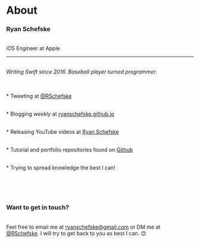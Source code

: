 # About

### Ryan Schefske

<br/>iOS Engineer at Apple

---

<br/>*Writing Swift since 2016. Baseball player turned programmer.*<br/><br/>

<br/>* Tweeting at [@RSchefske](https://twitter.com/RSchefske)

<br/>* Blogging *weekly* at [ryanschefske.github.io](ryanschefske.github.io)

<br/>* Releasing YouTube videos at [Ryan Schefske](https://www.youtube.com/channel/UCjyXEz3xvmgnjp8ORm29W8g)

<br/>* Tutorial and portfolio repositories found on [Github](https://github.com/RyanSchefske)

<br/>* Trying to spread knowledge the best I can!


<br/><br/><br/>
### Want to get in touch?

<br/>Feel free to email me at [ryanschefske@gmail.com](mailto:ryanschefske@gmail.com) or DM me at [@RSchefske](https://twitter.com/RSchefske). I will try to get back to you as best I can. 😊
